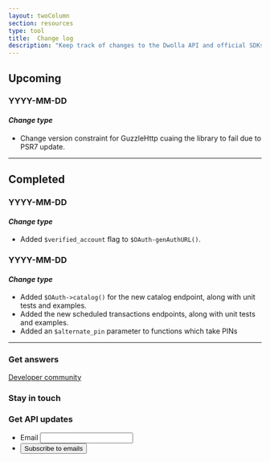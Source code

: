 ```yaml
---
layout: twoColumn
section: resources
type: tool
title:  Change log
description: "Keep track of changes to the Dwolla API and official SDKs."
---
```


<section class="change-log">
<h1>Upcoming</h1>
<h3>YYYY-MM-DD</h3>
<h4><em>Change type</em></h4>
<ul class="bullet">
    <li>Change version constraint for GuzzleHttp cuaing the library to fail due to PSR7 update.</li>
</ul>
<hr>
<h1>Completed</h1>
<h3>YYYY-MM-DD</h3>
<h4><em>Change type</em></h4>
<ul class="bullet">
    <li>Added <code>$verified_account</code> flag to <code>$OAuth-genAuthURL()</code>.</li>
</ul>
<h3>YYYY-MM-DD</h3>
<h4><em>Change type</em></h4>
<ul class="bullet">
    <li>Added <code>$OAuth-&gt;catalog()</code> for the new catalog endpoint, along with unit tests and examples.</li>
    <li>Added the new scheduled transactions endpoints, along with unit tests and examples.</li>
    <li>Added an <code>$alternate_pin</code> parameter to functions which take PINs</li>
</ul>
<hr>
</section>

<section class="reach-out">
    <section class="reach-out__link">
        <h3>Get answers</h3>
        <a href="" class="icon-developer-community">Developer community</a>
    </section>
    <section class="reach-out__social">
        <h3>Stay in touch</h3>
        <a href="" class="icon-social-twitter"></a>
        <a href="" class="icon-social-facebook"></a>
        <a href="" class="icon-social-github"></a>
    </section>
    <section>
        <h3>Get API updates</h3>
        <ul class="fields-list js-infield-label">
            <li>
                <label for="email">Email</label>
                <input type="text" name="email" id="email">
            </li>
            <li>
                <input type="submit" class="btn secondary" value="Subscribe to emails">
            </li>
        </ul>
    </section>
</section>